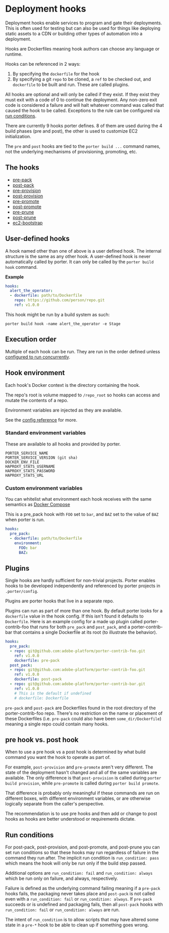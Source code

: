 Deployment hooks
================

Deployment hooks enable services to program and gate their deployments. This is
often used for testing but can also be used for things like deploying static
assets to a CDN or building other types of automation into a deployment.

Hooks are Dockerfiles meaning hook authors can choose any language or runtime.

Hooks can be referenced in 2 ways:

1. By specifying the `dockerfile` for the hook
1. By specifying a git `repo` to be cloned, a `ref` to be checked out, and
   `dockerfile` to be built and run. These are called plugins.

All hooks are optional and will only be called if they exist. If they exist they
must exit with a code of 0 to continue the deployment. Any non-zero exit code is
considered a failure and will halt whatever command was called that caused the
hook to be called. Exceptions to the rule can be configured via [run conditions](#run-conditions).

There are currently 9 hooks porter defines. 8 of them are used during the 4
build phases (pre and post), the other is used to customize EC2 initialization.

The `pre` and `post` hooks are tied to the `porter build ...` command names, not
the underlying mechanisms of provisioning, promoting, etc.

The hooks
---------

- [pre-pack](hooks/pre-pack.md)
- [post-pack](hooks/post-pack.md)
- [pre-provision](hooks/pre-provision.md)
- [post-provision](hooks/post-provision.md)
- [pre-promote](hooks/pre-promote.md)
- [post-promote](hooks/post-promote.md)
- [pre-prune](hooks/pre-prune.md)
- [post-prune](hooks/post-prune.md)
- [ec2-bootstrap](hooks/ec2-bootstrap.md)

User-defined hooks
------------------

A hook named other than one of above is a user defined hook.  The internal
structure is the same as any other hook. A user-defined hook is never
automatically called by porter. It can only be called by the
`porter build hook` command.

**Example**

```yaml
hooks:
  alert_the_operator:
  - dockerfile: path/to/Dockerfile
    repo: https://github.com/person/repo.git
    ref: v1.0.0
```

This hook might be run by a build system as such:

```
porter build hook -name alert_the_operator -e Stage
```

Execution order
---------------

Multiple of each hook can be run. They are run in the order defined unless
[configured to run concurrently](config-reference.md#concurrent).

Hook environment
----------------

Each hook's Docker context is the directory containing the hook.

The repo's root is volume mapped to `/repo_root` so hooks can access and mutate
the contents of a repo.

Environment variables are injected as they are available.

See the [config reference](config-reference.md#hook-dockerfile) for more.

### Standard environment variables

These are available to all hooks and provided by porter.

```
PORTER_SERVICE_NAME
PORTER_SERVICE_VERSION (git sha)
DOCKER_ENV_FILE
HAPROXY_STATS_USERNAME
HAPROXY_STATS_PASSWORD
HAPROXY_STATS_URL
```

### Custom environment variables

You can whitelist what environment each hook receives with the same semantics as
[Docker Compose](https://docs.docker.com/compose/compose-file/#/environment)

This is a pre_pack hook with `FOO` set to `bar`, and `BAZ` set to the value of
`BAZ` when porter is run.

```yaml
hooks:
  pre_pack:
  - dockerfile: path/to/Dockerfile
    environment:
      FOO: bar
      BAZ:
```

Plugins
-------

Single hooks are hardly sufficient for non-trivial projects. Porter enables
hooks to be developed independently and referenced by porter projects in
`.porter/config`.

Plugins are porter hooks that live in a separate repo.

Plugins can run as part of more than one hook. By default porter looks for a
`dockerfile` value in the hook config. If this isn't found it defaults to
`Dockerfile`. Here is an example config for a made up plugin called
porter-contrib-foo that runs for both `pre_pack` and `post_pack`, and a
porter-contrib-bar that contains a single Dockerfile at its root (to illustrate
the behavior).

```yaml
hooks:
  pre_pack:
  - repo: git@github.com:adobe-platform/porter-contrib-foo.git
    ref: v1.0.0
    dockerfile: pre-pack
  post_pack:
  - repo: git@github.com:adobe-platform/porter-contrib-foo.git
    ref: v1.0.0
    dockerfile: post-pack
  - repo: git@github.com:adobe-platform/porter-contrib-bar.git
    ref: v1.0.0
    # This is the default if undefined
    # dockerfile: Dockerfile
```

`pre-pack` and `post-pack` are Dockerfiles found in the root directory of the
porter-contrib-foo repo. There's no restriction on the name or placement of
these Dockerfiles (i.e. `pre-pack` could also have been `some_dir/Dockerfile`)
meaning a single repo could contain many hooks.

pre hook vs. post hook
----------------------

When to use a pre hook vs a post hook is determined by what build command you
want the hook to operate as part of.

For example, `post-provision` and `pre-promote` aren't very different. The state
of the deployment hasn't changed and all of the same variables are available.
The only difference is that `post-provision` is called during `porter build
provision`, while `pre-promote` is called during `porter build promote`.

That difference is probably only meaningful if these commands are run on
different boxes, with different environment variables, or are otherwise
logically separate from the caller's perspective.

The recommendation is to use pre hooks and then add or change to post hooks as
hooks are better understood or requirements dictate.

Run conditions
--------------

For post-pack, post-provision, and post-promote, and post-prune you can set run
conditions so that these hooks may run regardless of failure in the command they
run after. The implicit run condition is `run_condition: pass` which means the
hook will only be run only if the build step passed.

Additional options are `run_condition: fail` and `run_condition: always` which
be run only on failure, and always, respectively.

Failure is defined as the underlying command failing meaning if a `pre-pack`
hooks fails, the packaging never takes place and `post-pack` is not called even
with a `run_condition: fail` or `run_condition: always`. If `pre-pack` succeeds
or is undefined and packaging fails, then all `post-pack` hooks with
`run_condition: fail` or `run_condition: always` are run.

The intent of `run_condition` is to allow scripts that may have altered some
state in a `pre-*` hook to be able to clean up if something goes wrong.
